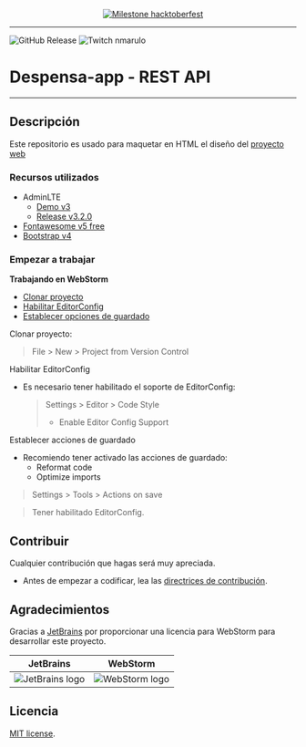 <a href="https://github.com/despensa-app/despensa-html/issues/1">
<div align="center">

![Milestone hacktoberfest][github-milestone-shield]

</div>
</a>

---

![GitHub Release][github-release-shield]
![Twitch nmarulo][twitch-shield]

# Despensa-app - REST API

---

## Descripción

Este repositorio es usado para maquetar en HTML el diseño del [proyecto web][github-project-web-url]

### Recursos utilizados

* AdminLTE
    * [Demo v3][adminlte-v3-url]
    * [Release v3.2.0][adminlte-v3-github-url]
* [Fontawesome v5 free][fontawesome-v5-url]
* [Bootstrap v4][getbootstrap-v4-url]

### Empezar a trabajar

<a name="working-webstorm"></a>
**Trabajando en WebStorm**

- [Clonar proyecto](#clonar-proyecto)
- [Habilitar EditorConfig](#editor-config)
- [Establecer opciones de guardado](#on-save)

<a name="clonar-proyecto"></a>
Clonar proyecto:

> File > New > Project from Version Control

<a name="editor-config"></a>
Habilitar EditorConfig

- Es necesario tener habilitado el soporte de EditorConfig:

  > Settings > Editor > Code Style
  > - Enable Editor Config Support

<a name="on-save"></a>
Establecer acciones de guardado

- Recomiendo tener activado las acciones de guardado:
    - Reformat code
    - Optimize imports

> Settings > Tools > Actions on save

> Tener habilitado EditorConfig.

## Contribuir

Cualquier contribución que hagas será muy apreciada.

- Antes de empezar a codificar, lea las [directrices de contribución](CONTRIBUTING.md).

## Agradecimientos

Gracias a [JetBrains](https://www.jetbrains.com/?from=SoftN%20CMS) por proporcionar una licencia para WebStorm para
desarrollar este proyecto.

| JetBrains                                                                                             | WebStorm                                                                                                 |
|-------------------------------------------------------------------------------------------------------|----------------------------------------------------------------------------------------------------------|
| ![JetBrains logo](https://resources.jetbrains.com/storage/products/company/brand/logos/jetbrains.svg) | ![WebStorm logo](https://resources.jetbrains.com/storage/products/company/brand/logos/WebStorm_icon.svg) |

## Licencia

[MIT license](LICENSE).

[twitch-shield]: https://img.shields.io/twitch/status/andyonthewings?style=flat-square&label=Twitch%20nMarulo&labelColor=A970FF&link=https%3A%2F%2Fwww.twitch.tv%2Fnmarulo

[github-milestone-shield]: https://img.shields.io/github/milestones/progress/despensa-app/despensa-html/1?style=flat-square

[github-project-web-url]: https://github.com/despensa-app/despensa-web

[github-release-shield]: https://img.shields.io/github/v/release/despensa-app/despensa-html?style=flat-square

[adminlte-v3-url]: https://adminlte.io/themes/v3/index3.html

[adminlte-v3-github-url]: https://github.com/ColorlibHQ/AdminLTE/releases/tag/v3.2.0

[fontawesome-v5-url]: https://fontawesome.com/v5/search?o=r&m=free

[getbootstrap-v4-url]: https://getbootstrap.com/docs/4.6/getting-started/introduction/
